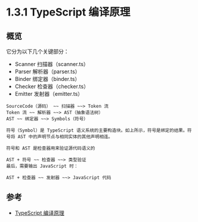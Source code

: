 # 1.3.1 TypeScript 编译原理


## 概览

它分为以下几个关键部分：

- Scanner 扫描器（scanner.ts）
- Parser 解析器（parser.ts）
- Binder 绑定器（binder.ts）
- Checker 检查器（checker.ts）
- Emitter 发射器（emitter.ts）


```
SourceCode（源码） ~~ 扫描器 ~~> Token 流
Token 流 ~~ 解析器 ~~> AST（抽象语法树）
AST ~~ 绑定器 ~~> Symbols（符号）

符号（Symbol）是 TypeScript 语义系统的主要构造块。如上所示，符号是绑定的结果。符号将 AST 中的声明节点与相同实体的其他声明相连。

符号和 AST 是检查器用来验证源代码语义的

AST + 符号 ~~ 检查器 ~~> 类型验证
最后，需要输出 JavaScript 时：

AST + 检查器 ~~ 发射器 ~~> JavaScript 代码
```




## 参考
- [TypeScript 编译原理](https://jkchao.github.io/typescript-book-chinese/compiler/overview.html)
